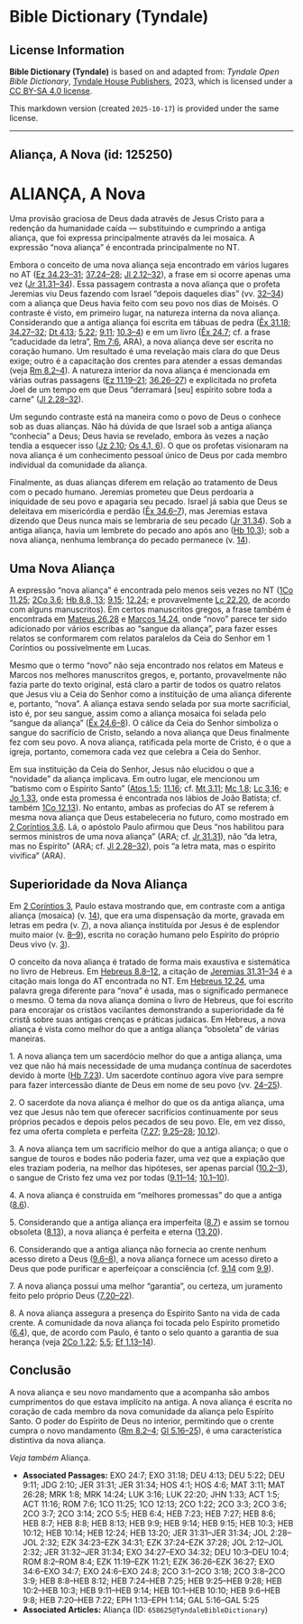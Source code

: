 # Bible Dictionary (Tyndale)

## License Information

**Bible Dictionary (Tyndale)** is based on and adapted from: _Tyndale Open Bible Dictionary_, [Tyndale House Publishers](https://tyndaleopenresources.com/), 2023, which is licensed under a [CC BY-SA 4.0 license](https://creativecommons.org/licenses/by-sa/4.0/legalcode.en).

This markdown version (created `2025-10-17`) is provided under the same license.



--------------------------------

## Aliança, A Nova (id: 125250)

ALIANÇA, A Nova
===============

Uma provisão graciosa de Deus dada através de Jesus Cristo para a redenção da humanidade caída — substituindo e cumprindo a antiga aliança, que foi expressa principalmente através da lei mosaica. A expressão “nova aliança” é encontrada principalmente no NT.

Embora o conceito de uma nova aliança seja encontrado em vários lugares no AT ([Ez 34\.23–31](https://ref.ly/Ezek34:23-Ezek34:31); [37\.24–28](https://ref.ly/Ezek37:24-Ezek37:28); [Jl 2\.12–32](https://ref.ly/Joel2:12-Joel2:32)), a frase em si ocorre apenas uma vez ([Jr 31\.31–34](https://ref.ly/Jer31:31-Jer31:34)). Essa passagem contrasta a nova aliança que o profeta Jeremias viu Deus fazendo com Israel “depois daqueles dias” (vv. [32–34](https://ref.ly/Jer31:32-Jer31:34)) com a aliança que Deus havia feito com seu povo nos dias de Moisés. O contraste é visto, em primeiro lugar, na natureza interna da nova aliança. Considerando que a antiga aliança foi escrita em tábuas de pedra ([Êx 31\.18](https://ref.ly/Exod31:18); [34\.27–32](https://ref.ly/Exod34:27-Exod34:32); [Dt 4\.13](https://ref.ly/Deut4:13); [5\.22](https://ref.ly/Deut5:22); [9\.11](https://ref.ly/Deut9:11); [10\.3–4](https://ref.ly/Deut10:3-Deut10:4)) e em um livro ([Êx 24\.7](https://ref.ly/Exod24:7); cf. a frase “caducidade da letra”, [Rm 7:6](https://ref.ly/Rom7:6), ARA), a nova aliança deve ser escrita no coração humano. Um resultado é uma revelação mais clara do que Deus exige; outro é a capacitação dos crentes para atender a essas demandas (veja [Rm 8\.2–4](https://ref.ly/Rom8:2-Rom8:4)). A natureza interior da nova aliança é mencionada em várias outras passagens ([Ez 11\.19–21](https://ref.ly/Ezek11:19-Ezek11:21); [36\.26–27](https://ref.ly/Ezek36:26-Ezek36:27)) e explicitada no profeta Joel de um tempo em que Deus “derramará \[seu] espírito sobre toda a carne” ([Jl 2\.28–32](https://ref.ly/Joel2:28-Joel2:32)).

Um segundo contraste está na maneira como o povo de Deus o conhece sob as duas alianças. Não há dúvida de que Israel sob a antiga aliança “conhecia” a Deus; Deus havia se revelado, embora às vezes a nação tendia a esquecer isso ([Jz 2\.10](https://ref.ly/Judg2:10); [Os 4\.1, 6](https://ref.ly/Hos4:1)). O que os profetas visionaram na nova aliança é um conhecimento pessoal único de Deus por cada membro individual da comunidade da aliança.

Finalmente, as duas alianças diferem em relação ao tratamento de Deus com o pecado humano. Jeremias prometeu que Deus perdoaria a iniquidade de seu povo e apagaria seu pecado. Israel já sabia que Deus se deleitava em misericórdia e perdão ([Êx 34\.6–7](https://ref.ly/Exod34:6-Exod34:7)), mas Jeremias estava dizendo que Deus nunca mais se lembraria de seu pecado ([Jr 31\.34](https://ref.ly/Jer31:34)). Sob a antiga aliança, havia um lembrete do pecado ano após ano ([Hb 10\.3](https://ref.ly/Heb10:3)); sob a nova aliança, nenhuma lembrança do pecado permanece (v. [14](https://ref.ly/Heb10:14)).

Uma Nova Aliança
----------------

A expressão “nova aliança” é encontrada pelo menos seis vezes no NT ([1Co 11\.25](https://ref.ly/1Cor11:25); [2Co 3\.6](https://ref.ly/2Cor3:6); [Hb 8\.8, 13](https://ref.ly/Heb8:8); [9\.15](https://ref.ly/Heb9:15); [12\.24](https://ref.ly/Heb12:24); e provavelmente [Lc 22\.20](https://ref.ly/Luke22:20), de acordo com alguns manuscritos). Em certos manuscritos gregos, a frase também é encontrada em [Mateus 26\.28](https://ref.ly/Matt26:28) e [Marcos 14\.24](https://ref.ly/Mark14:24), onde “novo” parece ter sido adicionado por vários escribas ao “sangue da aliança”, para fazer esses relatos se conformarem com relatos paralelos da Ceia do Senhor em 1 Coríntios ou possivelmente em Lucas.

Mesmo que o termo “novo” não seja encontrado nos relatos em Mateus e Marcos nos melhores manuscritos gregos, e, portanto, provavelmente não fazia parte do texto original, está claro a partir de todos os quatro relatos que Jesus viu a Ceia do Senhor como a instituição de uma aliança diferente e, portanto, “nova”. A aliança estava sendo selada por sua morte sacrificial, isto é, por seu sangue, assim como a aliança mosaica foi selada pelo “sangue da aliança” ([Êx 24\.6–8](https://ref.ly/Exod24:6-Exod24:8)). O cálice da Ceia do Senhor simboliza o sangue do sacrifício de Cristo, selando a nova aliança que Deus finalmente fez com seu povo. A nova aliança, ratificada pela morte de Cristo, é o que a igreja, portanto, comemora cada vez que celebra a Ceia do Senhor.

Em sua instituição da Ceia do Senhor, Jesus não elucidou o que a “novidade” da aliança implicava. Em outro lugar, ele mencionou um “batismo com o Espírito Santo” ([Atos 1\.5](https://ref.ly/Acts1:5); [11\.16](https://ref.ly/Acts11:16); cf. [Mt 3\.11](https://ref.ly/Matt3:11); [Mc 1\.8](https://ref.ly/Mark1:8); [Lc 3\.16](https://ref.ly/Luke3:16); e [Jo 1\.33](https://ref.ly/John1:33), onde esta promessa é encontrada nos lábios de João Batista; cf. também [1Co 12\.13](https://ref.ly/1Cor12:13)). No entanto, ambas as profecias do AT se referem à mesma nova aliança que Deus estabeleceria no futuro, como mostrado em [2 Coríntios 3\.6](https://ref.ly/2Cor3:6). Lá, o apóstolo Paulo afirmou que Deus “nos habilitou para sermos ministros de uma nova aliança” (ARA; cf. [Jr 31\.31](https://ref.ly/Jer31:31)), não “da letra, mas no Espírito” (ARA; cf. [Jl 2\.28–32](https://ref.ly/Joel2:28-Joel2:32)), pois “a letra mata, mas o espírito vivifica” (ARA).

Superioridade da Nova Aliança
-----------------------------

Em [2 Coríntios 3](https://ref.ly/2Cor3:1-2Cor3:18), Paulo estava mostrando que, em contraste com a antiga aliança (mosaica) (v. [14](https://ref.ly/2Cor3:14)), que era uma dispensação da morte, gravada em letras em pedra (v. [7](https://ref.ly/2Cor3:7)), a nova aliança instituída por Jesus é de esplendor muito maior (v. [8–9](https://ref.ly/2Cor3:8-2Cor3:9)), escrita no coração humano pelo Espírito do próprio Deus vivo (v. [3](https://ref.ly/2Cor3:3)).

O conceito da nova aliança é tratado de forma mais exaustiva e sistemática no livro de Hebreus. Em [Hebreus 8\.8–12](https://ref.ly/Heb8:8-Heb8:12), a citação de [Jeremias 31\.31–34](https://ref.ly/Jer31:31-Jer31:34) é a citação mais longa do AT encontrada no NT. Em [Hebreus 12\.24](https://ref.ly/Heb12:24), uma palavra grega diferente para “nova” é usada, mas o significado permanece o mesmo. O tema da nova aliança domina o livro de Hebreus, que foi escrito para encorajar os cristãos vacilantes demonstrando a superioridade da fé cristã sobre suas antigas crenças e práticas judaicas. Em Hebreus, a nova aliança é vista como melhor do que a antiga aliança “obsoleta” de várias maneiras.

1\. A nova aliança tem um sacerdócio melhor do que a antiga aliança, uma vez que não há mais necessidade de uma mudança contínua de sacerdotes devido à morte ([Hb 7\.23](https://ref.ly/Heb7:23)). Um sacerdote contínuo agora vive para sempre para fazer intercessão diante de Deus em nome de seu povo (vv. [24–25](https://ref.ly/Heb7:24-Heb7:25)).

2\. O sacerdote da nova aliança é melhor do que os da antiga aliança, uma vez que Jesus não tem que oferecer sacrifícios continuamente por seus próprios pecados e depois pelos pecados de seu povo. Ele, em vez disso, fez uma oferta completa e perfeita ([7\.27](https://ref.ly/Heb7:27); [9\.25–28](https://ref.ly/Heb9:25-Heb9:28); [10\.12](https://ref.ly/Heb10:12)).

3\. A nova aliança tem um sacrifício melhor do que a antiga aliança; o que o sangue de touros e bodes não poderia fazer, uma vez que a expiação que eles traziam poderia, na melhor das hipóteses, ser apenas parcial ([10\.2–3](https://ref.ly/Heb10:2-Heb10:3)), o sangue de Cristo fez uma vez por todas ([9\.11–14](https://ref.ly/Heb9:11-Heb9:14); [10\.1–10](https://ref.ly/Heb10:1-Heb10:10)).

4\. A nova aliança é construída em “melhores promessas” do que a antiga ([8\.6](https://ref.ly/Heb8:6)).

5\. Considerando que a antiga aliança era imperfeita ([8\.7](https://ref.ly/Heb8:7)) e assim se tornou obsoleta ([8\.13](https://ref.ly/Heb8:13)), a nova aliança é perfeita e eterna ([13\.20](https://ref.ly/Heb13:20)).

6\. Considerando que a antiga aliança não fornecia ao crente nenhum acesso direto a Deus ([9\.6–8](https://ref.ly/Heb9:6-Heb9:8)), a nova aliança fornece um acesso direto a Deus que pode purificar e aperfeiçoar a consciência (cf. [9\.14](https://ref.ly/Heb9:14) com [9\.9](https://ref.ly/Heb9:9)).

7\. A nova aliança possui uma melhor “garantia”, ou certeza, um juramento feito pelo próprio Deus ([7\.20–22](https://ref.ly/Heb7:20-Heb7:22)).

8\. A nova aliança assegura a presença do Espírito Santo na vida de cada crente. A comunidade da nova aliança foi tocada pelo Espírito prometido ([6\.4](https://ref.ly/Heb6:4)), que, de acordo com Paulo, é tanto o selo quanto a garantia de sua herança (veja [2Co 1\.22](https://ref.ly/2Cor1:22); [5\.5](https://ref.ly/2Cor5:5); [Ef 1\.13–14](https://ref.ly/Eph1:13-Eph1:14)).

Conclusão
---------

A nova aliança e seu novo mandamento que a acompanha são ambos cumprimentos do que estava implícito na antiga. A nova aliança é escrita no coração de cada membro da nova comunidade da aliança pelo Espírito Santo. O poder do Espírito de Deus no interior, permitindo que o crente cumpra o novo mandamento ([Rm 8\.2–4](https://ref.ly/Rom8:2-Rom8:4); [Gl 5\.16–25](https://ref.ly/Gal5:16-Gal5:25)), é uma característica distintiva da nova aliança.

*Veja também* Aliança.

* **Associated Passages:** EXO 24:7; EXO 31:18; DEU 4:13; DEU 5:22; DEU 9:11; JDG 2:10; JER 31:31; JER 31:34; HOS 4:1; HOS 4:6; MAT 3:11; MAT 26:28; MRK 1:8; MRK 14:24; LUK 3:16; LUK 22:20; JHN 1:33; ACT 1:5; ACT 11:16; ROM 7:6; 1CO 11:25; 1CO 12:13; 2CO 1:22; 2CO 3:3; 2CO 3:6; 2CO 3:7; 2CO 3:14; 2CO 5:5; HEB 6:4; HEB 7:23; HEB 7:27; HEB 8:6; HEB 8:7; HEB 8:8; HEB 8:13; HEB 9:9; HEB 9:14; HEB 9:15; HEB 10:3; HEB 10:12; HEB 10:14; HEB 12:24; HEB 13:20; JER 31:31–JER 31:34; JOL 2:28–JOL 2:32; EZK 34:23–EZK 34:31; EZK 37:24–EZK 37:28; JOL 2:12–JOL 2:32; JER 31:32–JER 31:34; EXO 34:27–EXO 34:32; DEU 10:3–DEU 10:4; ROM 8:2–ROM 8:4; EZK 11:19–EZK 11:21; EZK 36:26–EZK 36:27; EXO 34:6–EXO 34:7; EXO 24:6–EXO 24:8; 2CO 3:1–2CO 3:18; 2CO 3:8–2CO 3:9; HEB 8:8–HEB 8:12; HEB 7:24–HEB 7:25; HEB 9:25–HEB 9:28; HEB 10:2–HEB 10:3; HEB 9:11–HEB 9:14; HEB 10:1–HEB 10:10; HEB 9:6–HEB 9:8; HEB 7:20–HEB 7:22; EPH 1:13–EPH 1:14; GAL 5:16–GAL 5:25
* **Associated Articles:** Aliança (ID: `658625@TyndaleBibleDictionary`)


